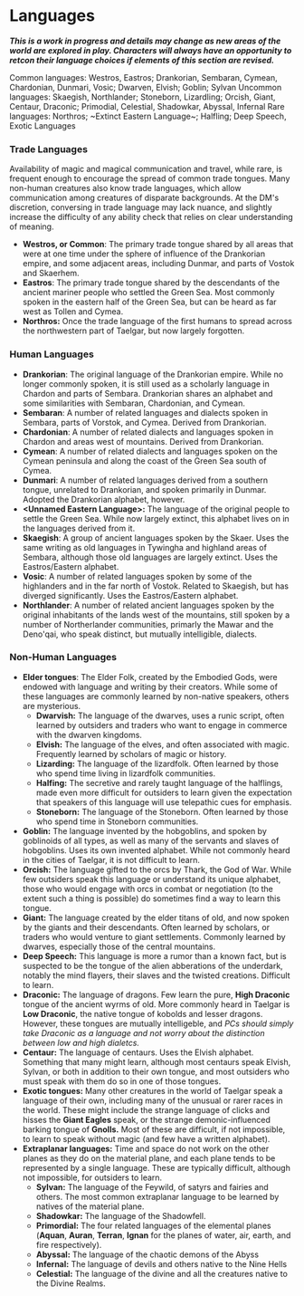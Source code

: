 # Languages
***This is a work in progress and details may change as new areas of the world are explored in play. Characters will always have an opportunity to retcon their language choices if elements of this section are revised.***

Common languages: Westros, Eastros; Drankorian, Sembaran, Cymean, Chardonian, Dunmari, Vosic; Dwarven, Elvish; Goblin; Sylvan
Uncommon languages: Skaegish, Northlander; Stoneborn, Lizardling; Orcish, Giant, Centaur, Draconic; Primodial, Celestial, Shadowkar, Abyssal, Infernal
Rare languages: Northros; ~Extinct Eastern Language~; Halfling; Deep Speech, Exotic Languages
### Trade Languages
Availability of magic and magical communication and travel, while rare, is frequent enough to encourage the spread of common trade tongues. Many non-human creatures also know trade languages, which allow communication among creatures of disparate backgrounds. At the DM's discretion, conversing in trade language may lack nuance, and slightly increase the difficulty of any ability check that relies on clear understanding of meaning. 

- **Westros, or Common**: The primary trade tongue shared by all areas that were at one time under the sphere of influence of the Drankorian empire, and some adjacent areas, including Dunmar, and parts of Vostok and Skaerhem. 
- **Eastros**: The primary trade tongue shared by the descendants of the ancient mariner people who settled the Green Sea. Most commonly spoken in the eastern half of the Green Sea, but can be heard as far west as Tollen and Cymea. 
- **Northros:** Once the trade language of the first humans to spread across the northwestern part of Taelgar, but now largely forgotten. 
### Human Languages
* **Drankorian**: The original language of the Drankorian empire. While no longer commonly spoken, it is still used as a scholarly language in Chardon and parts of Sembara. Drankorian shares an alphabet and some similarities with Sembaran, Chardonian, and Cymean.
* **Sembaran**: A number of related languages and dialects spoken in Sembara, parts of Vorstok, and Cymea. Derived from Drankorian.
* **Chardonian**: A number of related dialects and languages spoken in Chardon and areas west of mountains. Derived from Drankorian.
* **Cymean**: A number of related dialects and languages spoken on the Cymean peninsula and along the coast of the Green Sea south of Cymea.
* **Dunmari**: A number of related languages derived from a southern tongue, unrelated to Drankorian, and spoken primarily in Dunmar. Adopted the Drankorian alphabet, however.
* **\<Unnamed Eastern Language>:** The language of the original people to settle the Green Sea. While now largely extinct, this alphabet lives on in the languages derived from it.
* **Skaegish**: A group of ancient languages spoken by the Skaer. Uses the same writing as old languages in Tywingha and highland areas of Sembara, although those old languages are largely extinct. Uses the Eastros/Eastern alphabet.
* **Vosic**: A number of related languages spoken by some of the highlanders and in the far north of Vostok. Related to Skaegish, but has diverged significantly. Uses the Eastros/Eastern alphabet.
* **Northlander**: A number of related ancient languages spoken by the original inhabitants of the lands west of the mountains, still spoken by a number of Northerlander communities, primarly the Mawar and the Deno'qai, who speak distinct, but mutually intelligible, dialects. 
### Non-Human Languages
* **Elder tongues**: The Elder Folk, created by the Embodied Gods, were endowed with language and writing by their creators. While some of these languages are commonly learned by non-native speakers, others are mysterious.
    * **Dwarvish:** The language of the dwarves, uses a runic script, often learned by outsiders and traders who want to engage in commerce with the dwarven kingdoms.
    * **Elvish:** The language of the elves, and often associated with magic. Frequently learned by scholars of magic or history. 
    * **Lizarding:** The language of the lizardfolk. Often learned by those who spend time living in lizardfolk communities.
    * **Halfing:** The secretive and rarely taught language of the halflings, made even more difficult for outsiders to learn given the expectation that speakers of this language will use telepathic cues for emphasis. 
    * **Stoneborn:** The language of the Stoneborn. Often learned by those who spend time in Stoneborn communities.
* **Goblin:** The language invented by the hobgoblins, and spoken by goblinoids of all types, as well as many of the servants and slaves of hobgoblins. Uses its own invented alphabet. While not commonly heard in the cities of Taelgar, it is not difficult to learn.
* **Orcish:** The language gifted to the orcs by Thark, the God of War. While few outsiders speak this language or understand its unique alphabet, those who would engage with orcs in combat or negotiation (to the extent such a thing is possible) do sometimes find a way to learn this tongue.
* **Giant:** The language created by the elder titans of old, and now spoken by the giants and their descendants. Often learned by scholars, or traders who would venture to giant settlements. Commonly learned by dwarves, especially those of the central mountains.
* **Deep Speech:** This language is more a rumor than a known fact, but is suspected to be the tongue of the alien abberations of the underdark, notably the mind flayers, their slaves and the twisted creations. Difficult to learn.
* **Draconic:** The language of dragons. Few learn the pure, **High Draconic** tongue of the ancient wyrms of old. More commonly heard in Taelgar is **Low Draconic**, the native tongue of kobolds and lesser dragons. However, these tongues are mutually intelligeble, and *PCs should simply take Draconic as a language and not worry about the distinction between low and high dialetcs.*
* **Centaur:** The language of centaurs. Uses the Elvish alphabet. Something that many might learn, although most centaurs speak Elvish, Sylvan, or both in addition to their own tongue, and most outsiders who must speak with them do so in one of those tongues. 
* **Exotic tongues:** Many other creatures in the world of Taelgar speak a language of their own, including many of the unusual or rarer races in the world. These might include the strange language of clicks and hisses the **Giant Eagles** speak, or the strange demonic-influenced barking tongue of **Gnolls.** Most of these are difficult, if not impossible, to learn to speak without magic (and few have a written alphabet).
* **Extraplanar languages:** Time and space do not work on the other planes as they do on the material plane, and each plane tends to be represented by a single language. These are typically difficult, although not impossible, for outsiders to learn.
    * **Sylvan:** The language of the Feywild, of satyrs and fairies and others. The most common extraplanar language to be learned by natives of the material plane.
    * **Shadowkar:** The language of the Shadowfell.
    * **Primordial:** The four related languages of the elemental planes (**Aquan**, **Auran**, **Terran**, **Ignan** for the planes of water, air, earth, and fire respectively).
    * **Abyssal:**  The language of the chaotic demons of the Abyss
    * **Infernal:** The language of devils and others native to the Nine Hells
    * **Celestial:** The language of the divine and all the creatures native to the Divine Realms.

